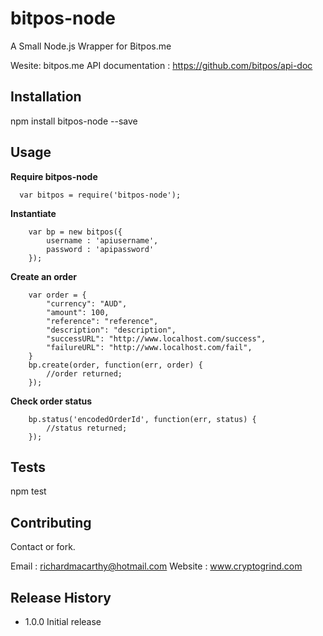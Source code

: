 
# bitpos-node

A Small Node.js Wrapper for Bitpos.me

Wesite: bitpos.me
API documentation : https://github.com/bitpos/api-doc

## Installation

  npm install bitpos-node --save

## Usage


**Require bitpos-node**

```
  var bitpos = require('bitpos-node');
```

**Instantiate**

```
	var bp = new bitpos({
		username : 'apiusername',
		password : 'apipassword'
	});
```

**Create an order**

```
	var order = {
        "currency": "AUD",
        "amount": 100,
        "reference": "reference",
        "description": "description",
        "successURL": "http://www.localhost.com/success",
        "failureURL": "http://www.localhost.com/fail",
    }
    bp.create(order, function(err, order) {
        //order returned;
    });
```

**Check order status**

```
	bp.status('encodedOrderId', function(err, status) {
		//status returned;
	});
```

## Tests

  npm test

## Contributing

Contact or fork.

Email : richardmacarthy@hotmail.com
Website : www.cryptogrind.com

## Release History

* 1.0.0 Initial release